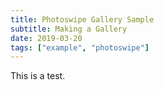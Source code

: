 ```yaml
---
title: Photoswipe Gallery Sample
subtitle: Making a Gallery
date: 2019-03-20
tags: ["example", "photoswipe"]
---
```


This is a test.